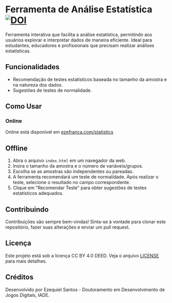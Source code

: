 # Ferramenta de Análise Estatística [![DOI](https://zenodo.org/badge/DOI/10.5281/zenodo.8054488.svg)](https://doi.org/10.5281/zenodo.8054488)


Ferramenta interativa que facilita a análise estatística, permitindo aos usuários explorar e interpretar dados de maneira eficiente. Ideal para estudantes, educadores e profissionais que precisam realizar análises estatísticas.

## Funcionalidades

- Recomendação de testes estatísticos baseada no tamanho da amostra e na natureza dos dados.
- Sugestões de testes de normalidade.

## Como Usar

### Online

Online está disponível em [ezefranca.com/statistics](https://ezefranca.com/statistics/)

## Offline

1. Abra o arquivo `index.html` em um navegador da web.
2. Insira o tamanho da amostra e o número de variáveis/grupos.
3. Escolha se as amostras são independentes ou pareadas.
4. A ferramenta recomendará um teste de normalidade. Após realizar o teste, selecione o resultado no campo correspondente.
5. Clique em "Recomendar Teste" para obter sugestões de testes estatísticos adequados.

## Contribuindo

Contribuições são sempre bem-vindas! Sinta-se à vontade para clonar este repositório, fazer suas alterações e enviar um pull request.

## Licença

Este projeto está sob a licença CC BY 4.0 DEED. Veja o arquivo [LICENSE](/LICENSE) para mais detalhes.

## Créditos

Desenvolvido por Ezequiel Santos - Doutoramento em Desenvolvimento de Jogos Digitais, IADE.
